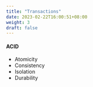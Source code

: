 ```yaml
---
title: "Transactions"
date: 2023-02-22T16:00:51+08:00
weight: 3
draft: false
---
```


#### ACID

- Atomicity
- Consistency
- Isolation
- Durability

